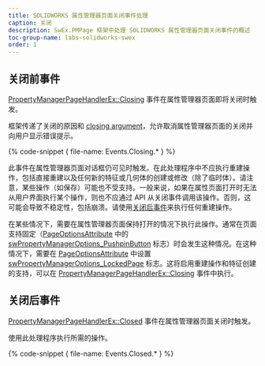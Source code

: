 ```yaml
---
title: SOLIDWORKS 属性管理器页面关闭事件处理
caption: 关闭
description: SwEx.PMPage 框架中处理 SOLIDWORKS 属性管理器页面关闭事件的概述
toc-group-name: labs-solidworks-swex
order: 1
---
```

## 关闭前事件
[PropertyManagerPageHandlerEx::Closing](https://docs.codestack.net/swex/pmpage/html/E_CodeStack_SwEx_PMPage_PropertyManagerPageHandlerEx_Closing.htm) 事件在属性管理器页面即将关闭时触发。

框架传递了关闭的原因和 [closing argument](https://docs.codestack.net/swex/pmpage/html/T_CodeStack_SwEx_PMPage_Base_ClosingArg.htm)，允许取消属性管理器页面的关闭并向用户显示错误提示。

{% code-snippet { file-name: Events.Closing.* } %}

此事件在属性管理器页面对话框仍可见时触发。在此处理程序中不应执行重建操作，包括直接重建以及任何新的特征或几何体的创建或修改（除了临时体）。请注意，某些操作（如保存）可能也不受支持。一般来说，如果在属性页面打开时无法从用户界面执行某个操作，则也不应通过 API 从关闭事件调用该操作。否则，这可能会导致不稳定性，包括崩溃。请使用[关闭后事件](#post-closing-event)来执行任何重建操作。

在某些情况下，需要在属性管理器页面保持打开的情况下执行此操作。通常在页面支持固定（[PageOptionsAttribute](https://docs.codestack.net/swex/pmpage/html/T_CodeStack_SwEx_PMPage_Attributes_PageOptionsAttribute.htm) 中的 [swPropertyManagerOptions_PushpinButton](https://help.solidworks.com/2016/english/api/swconst/SOLIDWORKS.Interop.swconst~SOLIDWORKS.Interop.swconst.swPropertyManagerPageOptions_e.html) 标志）时会发生这种情况。在这种情况下，需要在 [PageOptionsAttribute](https://docs.codestack.net/swex/pmpage/html/T_CodeStack_SwEx_PMPage_Attributes_PageOptionsAttribute.htm) 中设置 [swPropertyManagerOptions_LockedPage](https://help.solidworks.com/2016/english/api/swconst/SOLIDWORKS.Interop.swconst~SOLIDWORKS.Interop.swconst.swPropertyManagerPageOptions_e.html) 标志。这将启用重建操作和特征创建的支持，可以在 [PropertyManagerPageHandlerEx::Closing](https://docs.codestack.net/swex/pmpage/html/E_CodeStack_SwEx_PMPage_PropertyManagerPageHandlerEx_Closing.htm) 事件中执行。

## 关闭后事件

[PropertyManagerPageHandlerEx::Closed](https://docs.codestack.net/swex/pmpage/html/E_CodeStack_SwEx_PMPage_PropertyManagerPageHandlerEx_Closed.htm) 事件在属性管理器页面关闭时触发。

使用此处理程序执行所需的操作。

{% code-snippet { file-name: Events.Closed.* } %}